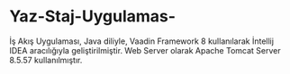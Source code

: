 # Yaz-Staj-Uygulamas-
İş Akış Uygulaması, Java diliyle, Vaadin Framework 8 kullanılarak İntellij IDEA aracılığıyla geliştirilmiştir. Web Server olarak Apache Tomcat Server 8.5.57 kullanılmıştır.
